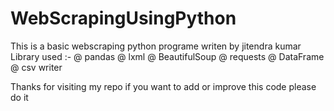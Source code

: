 # WebScrapingUsingPython
This is a basic webscraping python programe writen by jitendra kumar
Library used :-
  @ pandas
  @ lxml
  @ BeautifulSoup
  @ requests
  @ DataFrame
  @ csv writer

Thanks for visiting my repo if you want to add or improve this code please do it 
